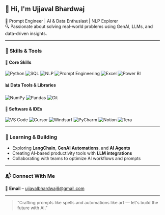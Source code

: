 ## 👋 Hi, I'm Ujjaval Bhardwaj

🎯 Prompt Engineer | AI & Data Enthusiast | NLP Explorer  
🔍 Passionate about solving real-world problems using GenAI, LLMs, and data-driven insights.

---

### 🚀 Skills & Tools

#### 🧠 Core Skills
![Python](https://img.shields.io/badge/Python-3776AB?style=for-the-badge&logo=python&logoColor=white)
![SQL](https://img.shields.io/badge/SQL-003B57?style=for-the-badge&logo=mysql&logoColor=white)
![NLP](https://img.shields.io/badge/NLP-8A2BE2?style=for-the-badge&logo=chatbot&logoColor=white)
![Prompt Engineering](https://img.shields.io/badge/Prompt%20Engineer-FF6F61?style=for-the-badge&logo=openai&logoColor=white)
![Excel](https://img.shields.io/badge/Microsoft%20Excel-217346?style=for-the-badge&logo=microsoft-excel&logoColor=white)
![Power BI](https://img.shields.io/badge/Power%20BI-F2C811?style=for-the-badge&logo=powerbi&logoColor=black)

#### 📊 Data Tools & Libraries
![NumPy](https://img.shields.io/badge/Numpy-013243?style=for-the-badge&logo=numpy&logoColor=white)
![Pandas](https://img.shields.io/badge/Pandas-150458?style=for-the-badge&logo=pandas&logoColor=white)
![Git](https://img.shields.io/badge/Git-F05032?style=for-the-badge&logo=git&logoColor=white)

#### 🧰 Software & IDEs
![VS Code](https://img.shields.io/badge/VS%20Code-007ACC?style=for-the-badge&logo=visualstudiocode&logoColor=white)
![Cursor](https://img.shields.io/badge/Cursor-000000?style=for-the-badge&logo=data:image/svg+xml;base64,PHN2ZyBmaWxsPSIjZmZmIiB2aWV3Qm94PSIwIDAgNjQgNjQiIHhtbG5zPSJodHRwOi8vd3d3LnczLm9yZy8yMDAwL3N2ZyI+PHBhdGggZD0iTTU0IDZIN2EyIDIgMCAwIDAtMiAydjQ4YzAgMS4xLjkgMiAyIDJoNjdjMS4xIDAgMi0uOSAyLTJWOGMwLTEuMS0uOS0yLTItMnpNMjUgNDFsNS01LjkgNS4yIDUuNEwyNyA0OEwyNSA0MXpNMjMgMzd2LTEzaDZ2MTNoLTZ6bTYgLTdoLTZ2LTJoNmEyIDIgMCAwIDEgMiAydjNoLTJ2LTNoLTZ2LTJoNnYyYTIgMiAwIDAgMS0yIDJoLTZ2LTJ2LTFoLTF2LTFoMnYxSDI2di0xaDF2MXYxaDF2MmgtdjJ6Ii8+PC9zdmc+)
![Windsurf](https://img.shields.io/badge/Windsurf-1E90FF?style=for-the-badge&logo=windowsterminal&logoColor=white)
![PyCharm](https://img.shields.io/badge/PyCharm-000000?style=for-the-badge&logo=pycharm&logoColor=white)
![Notion](https://img.shields.io/badge/Notion-000000?style=for-the-badge&logo=notion&logoColor=white)
![Tera](https://img.shields.io/badge/Tera-A8B1C3?style=for-the-badge&logo=data:image/svg+xml;base64,PHN2ZyBmaWxsPSIjZmZmIiB2aWV3Qm94PSIwIDAgNjQgNjQiIHhtbG5zPSJodHRwOi8vd3d3LnczLm9yZy8yMDAwL3N2ZyI+PHBhdGggZD0iTTMyIDZDMjAuNSAxNS41IDAgMzIgMCAzMnMzMiAxOC4xIDMyIDMzLjZDNTEuMiA1Ni43IDM3LjUgNTYgMzIgNTZzLTcuNS0uMy0xMS0xLjZDMzIuNyA1My4yIDQ0IDM4LjggNDQgMzJjMC05LTctMjMuNS0xMi0yNiIvPjwvc3ZnPg==)

---

### 🧠 Learning & Building

- Exploring **LangChain**, **GenAI Automations**, and **AI Agents**
- Creating AI-based productivity tools with **LLM integrations**
- Collaborating with teams to optimize AI workflows and prompts

---

### 📬 Connect With Me

📧 **Email** – [ujjavalbhardwaj6@gmail.com](mailto:ujjavalbhardwaj6@gmail.com)

---

> “Crafting prompts like spells and automations like art — let's build the future with AI.”

